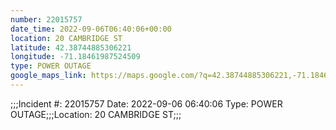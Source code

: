 ```yaml
---
number: 22015757
date_time: 2022-09-06T06:40:06+00:00
location: 20 CAMBRIDGE ST
latitude: 42.38744885306221
longitude: -71.18461987524509
type: POWER OUTAGE
google_maps_link: https://maps.google.com/?q=42.38744885306221,-71.18461987524509
---
```


;;;Incident #: 22015757   Date: 2022-09-06 06:40:06   Type: POWER OUTAGE;;;Location: 20 CAMBRIDGE ST;;;
